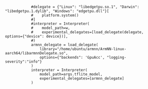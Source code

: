                 #delegate = {"Linux": "libedgetpu.so.1", "Darwin": "libedgetpu.1.dylib", "Windows": "edgetpu.dll"}[
                #    platform.system()
                #]
                #interpreter = Interpreter(
                #    model_path=w,
                #    experimental_delegates=[load_delegate(delegate, options={"device": device})],
                #)
                armnn_delegate = load_delegate(
                    library="/home/ubuntu/armnn/ArmNN-linux-aarch64/libarmnnDelegate.so",
                    options={"backends": 'GpuAcc', "logging-severity":"info"}
                )
                interpreter = Interpreter(
                    model_path=args.tflite_model, 
                    experimental_delegates=[armnn_delegate]
                )    
